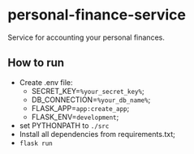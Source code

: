 # personal-finance-service
Service for accounting your personal finances.

## How to run

- Create .env file:
	- SECRET_KEY=`%your_secret_key%`;
	- DB_CONNECTION=`%your_db_name%`;
	- FLASK_APP=`app:create_app`;
	- FLASK_ENV=`development`;
- set PYTHONPATH to `./src`
- Install all dependencies from requirements.txt;
- `flask run`
